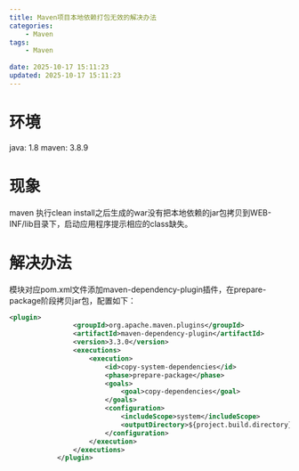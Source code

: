```yaml
---
title: Maven项目本地依赖打包无效的解决办法
categories:
	- Maven
tags: 
	- Maven
	
date: 2025-10-17 15:11:23
updated: 2025-10-17 15:11:23
---
```

<!-- toc -->
# <span id="inline-blue">环境</span>
java: 1.8
maven: 3.8.9


# <span id="inline-blue">现象</span>
maven 执行clean install之后生成的war没有把本地依赖的jar包拷贝到WEB-INF/lib目录下，启动应用程序提示相应的class缺失。

# <span id="inline-blue">解决办法</span>
模块对应pom.xml文件添加maven-dependency-plugin插件，在prepare-package阶段拷贝jar包，配置如下：
```xml
<plugin>
				<groupId>org.apache.maven.plugins</groupId>
				<artifactId>maven-dependency-plugin</artifactId>
				<version>3.3.0</version>
				<executions>
					<execution>
						<id>copy-system-dependencies</id>
						<phase>prepare-package</phase>
						<goals>
							<goal>copy-dependencies</goal>
						</goals>
						<configuration>
							<includeScope>system</includeScope>
							<outputDirectory>${project.build.directory}/${project.build.finalName}/WEB-INF/lib</outputDirectory>
						</configuration>
					</execution>
				</executions>
			</plugin>
```

